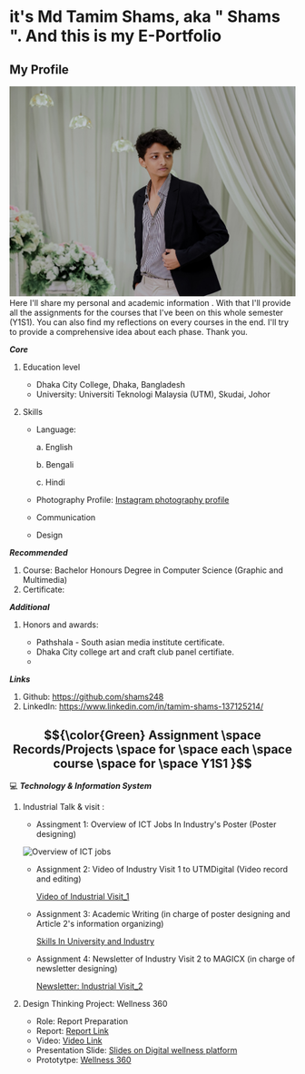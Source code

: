 # it's Md Tamim Shams, aka " Shams ". And this is my E-Portfolio

## My Profile
![Shams' face](https://github.com/shams248/E-Portfolio.SECP1513/blob/main/Shams.jpg)
Here I'll share my personal and academic information . With that I'll provide all the assignments for the courses that I've been on this whole semester (Y1S1). You can also find my reflections on every courses in the end. I'll try to provide a comprehensive idea about each phase. Thank you.

  **_Core_** 
1. Education level
   - Dhaka City College, Dhaka, Bangladesh
   - University: Universiti Teknologi Malaysia (UTM), Skudai, Johor 

2. Skills
   - Language:
     
     a. English 
     
     b. Bengali

     c. Hindi

   - Photography
     Profile:
     [Instagram photography profile](https://www.instagram.com/ss_deja_vu/)
     
   - Communication
   
   - Design

 **_Recommended_** 
1. Course: Bachelor Honours Degree in Computer Science (Graphic and Multimedia)
2. Certificate: 

 **_Additional_** 
1. Honors and awards:

    - Pathshala - South asian media institute certificate.
    - Dhaka City college art and craft club panel certifiate.
   - 
  
 **_Links_**
1. Github: https://github.com/shams248
2. LinkedIn: https://www.linkedin.com/in/tamim-shams-137125214/

## $${\color{Green} Assignment \space Records/Projects \space for \space each \space course \space for \space Y1S1 }$$
💻 **_Technology & Information System_**
1. Industrial Talk & visit :
   - Assingment 1: Overview of ICT Jobs In Industry's Poster (Poster designing)
     
    ![Overview of ICT jobs](https://github.com/shams248/SECP1513/blob/main/Air%20Asia.jpg)
   - Assignment 2: Video of Industry Visit 1 to UTMDigital (Video record and editing)
     
      [Video of Industrial Visit_1](https://drive.google.com/file/d/1l4ZdyxHb2yDfkQtNRgoLAi2SIx5CFTmS/view?usp=sharing)
   - Assignment 3: Academic Writing (in charge of poster designing and Article 2's information organizing)
     
      [Skills In University and Industry](https://github.com/shams248/E-Portfolio.SECP1513/blob/98d1b6e461464ba8b143650ca6d12f799b445cc7/Academic%20Writing%20on%20Industrial%20Talk%202.pdf)
   - Assignment 4: Newsletter of Industry Visit 2 to MAGICX (in charge of newsletter designing)
     
      [Newsletter: Industrial Visit_2](https://github.com/shams248/E-Portfolio.SECP1513/blob/371c822e16ee540fff24bc944217bd2c39ecc694/MaGICX%20Industrial%20Visit%20-%20Newsletter.pdf)

3. Design Thinking Project: Wellness 360
   - Role: Report Preparation
   - Report: [Report Link](https://1drv.ms/w/c/2e8e34608cd30ad3/ESS_Vh8fZORJhlRY9-unNwwBMr8iMdDS3ix72yILYzl5Og?e=cyDoDM)
   - Video: [Video Link](https://drive.google.com/file/d/1l4ZdyxHb2yDfkQtNRgoLAi2SIx5CFTmS/view?usp=sharing)
   - Presentation Slide: [Slides on Digital wellness platform](https://drive.google.com/file/d/1HsLqYgqvNK_beeJLjo9pSybNeVIHnxTV/view?usp=sharing)
   - Prototytpe: [Wellness 360](https://github.com/shams248/E-Portfolio.SECP1513/blob/59ee3b2145d7e48f6ec82a5e126e78a769c2ceac/Your%20Schedule!%20(1).pdf)


